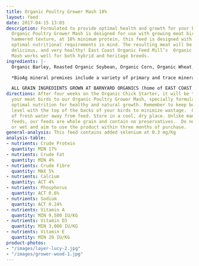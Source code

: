```yaml
---
title: Organic Poultry Grower Mash 18%
layout: feed
date: 2017-04-15 13:03
description: Formulated to provide optimal health and growth for your birds, the Certified
  Organic Poultry Grower Mash is designed for use with growing meat birds. A coarsely
  hammered texture, at 18% minimum protein, this feed is designed with the bird’s
  optimal nutritional requirements in mind. The resulting meat will be high quality,
  delicious, and very healthy! East Coast Organic Feed Mill’s  Organic Poultry Grower
  Mash works well for both hybrid and heritage breeds.
ingredients: |-
  Organic Barley, Roasted Organic Soybean, Organic Corn, Organic Wheat, Organic Field Peas, Organic Flax Meal & Bio Ag Poultry Grower Mineral Premix*.

  *BioAg mineral premixes include a variety of primary and trace minerals and vitamins, from sources such as: limestone; kelp meal; natural trace mineral salt; DL methionine and lysine in the layer mash (amino acids); selenium yeast; probiotics; enzymes; vitamins A, D, and E, plus vitamin B complex in addition to those vitamins in the premix.

  ALL GRAIN INGREDIENTS GROWN AT BARNYARD ORGANICS (home of EAST COAST ORGANIC FEED MILL) except corn (source:  Le Moulins des Cèdres, QC) and flax (source:  Homestead Organics and/or BioAg’s Canadian-sourced flax)
directions: After four weeks on the Organic Chick Starter, it will be time to switch
  your meat birds to our Organic Poultry Grower Mash, specially formulated to provide
  optimal nutrition for healthy and natural growth. Remember to keep bottom of feeders
  level with the top of the backs of your birds to minimize wastage.  Offer plenty
  of fresh water away from feed. Store in a cool, dry place. Unlike many pelletized
  feeds, our feeds are whole grain and contain no preservatives.  Do not use if mouldy
  or wet and aim to use the product within three months of purchase.
general-analysis: This feed contains added selenium at 0.3 mg/Kg
analysis-table:
- nutrients: Crude Protein
  quantity: MIN 17%
- nutrients: Crude Fat
  quantity: MIN 4%
- nutrients: Crude Fibre
  quantity: MAX 5%
- nutrients: Calcium
  quantity: ACT 4%
- nutrients: Phosphorus
  quantity: ACT 0.6%
- nutrients: Sodium
  quantity: ACT 0.24%
- nutrients: Vitamin A
  quantity: MIN 9,500 IU/KG
- nutrients: Vitamin D3
  quantity: MIN 3,000 IU/KG
- nutrients: Vitamin E
  quantity: MIN 20 IU/KG
product-photos:
- "/images/layer-lucy-2.jpg"
- "/images/grower-wood-1.jpg"
---
```

